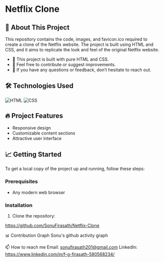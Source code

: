 # Netflix Clone

## 🚀 About This Project

This repository contains the code, images, and favicon.ico required to create a clone of the Netflix website. The project is built using HTML and CSS, and it aims to replicate the look and feel of the original Netflix website.

- 🌱 This project is built with pure HTML and CSS.
- 👯 Feel free to contribute or suggest improvements.
- 💬 If you have any questions or feedback, don’t hesitate to reach out.

## 🛠️ Technologies Used

![HTML](https://img.shields.io/badge/-HTML-333?style=flat&logo=html5)
![CSS](https://img.shields.io/badge/-CSS-333?style=flat&logo=css3)

## 🔥 Project Features

- Responsive design
- Customizable content sections
- Attractive user interface

## 📈 Getting Started

To get a local copy of the project up and running, follow these steps:

### Prerequisites

- Any modern web browser

### Installation

1. Clone the repository:

https://github.com/SonuFirasath/Netflix-Clone

📊 Contribution Graph
Sonu's github activity graph

📫 How to reach me
Email: sonufirasath201@gmail.com
LinkedIn: https://www.linkedin.com/in/f-g-firasath-580568234/
